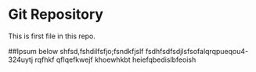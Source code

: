 # Git Repository
This is first file in this repo.

##Ipsum  below
shfsd,fshdilfsfjo;fsndkfjslf
fsdhfsdfsdjlsfsofalqrqpueqou4-324uytj rqfhkf qflqefkwejf
khoewhkbt heiefqbedislbfeoish